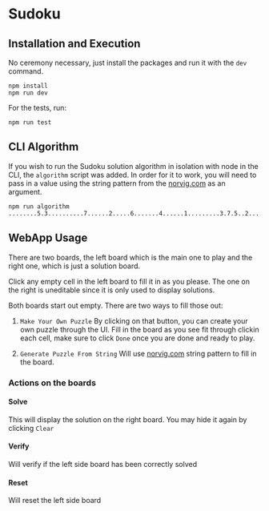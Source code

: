 # Sudoku

## Installation and Execution
No ceremony necessary, just install the packages and run it with the `dev` command.

```
npm install
npm run dev
```

For the tests, run:
```
npm run test
```

## CLI Algorithm
If you wish to run the Sudoku solution algorithm in isolation with node in the CLI, the `algorithm` script was added. In order for it to work, you will need to pass in a value using the string pattern from the [norvig.com](http://norvig.com/sudoku.html) as an argument.

```
npm run algorithm ........5.3..........7......2.....6.......4......1.........3.7.5..2.....1.4......
```

## WebApp Usage
There are two boards, the left board which is the main one to play and the right one, which is just a solution board.

Click any empty cell in the left board to fill it in as you please. The one on the right is uneditable since it is only used to display solutions.

Both boards start out empty. There are two ways to fill those out:

1. `Make Your Own Puzzle`
By clicking on that button, you can create your own puzzle through the UI.
Fill in the board as you see fit through clickin each cell, make sure to click `Done` once you are done and ready to play.

2. `Generate Puzzle From String`
Will use [norvig.com](http://norvig.com/sudoku.html) string pattern to fill in the board.

### Actions on the boards

#### Solve
This will display the solution on the right board. You may hide it again by clicking `Clear`

#### Verify
Will verify if the left side board has been correctly solved

#### Reset
Will reset the left side board

